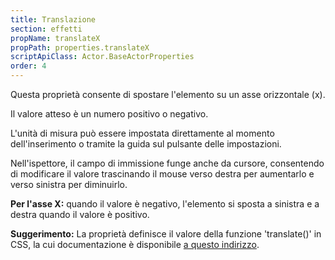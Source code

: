 ```yaml
---
title: Translazione
section: effetti
propName: translateX
propPath: properties.translateX
scriptApiClass: Actor.BaseActorProperties
order: 4
---
```

Questa proprietà consente di spostare l'elemento su un asse orizzontale (x).

Il valore atteso è un numero positivo o negativo.

L'unità di misura può essere impostata direttamente al momento dell'inserimento o tramite la guida sul pulsante delle impostazioni.

Nell'ispettore, il campo di immissione funge anche da cursore, consentendo di modificare il valore trascinando il mouse verso destra per aumentarlo e verso sinistra per diminuirlo.

**Per l'asse X:** quando il valore è negativo, l'elemento si sposta a sinistra e a destra quando il valore è positivo.

**Suggerimento:**
La proprietà definisce il valore della funzione 'translate()' in CSS, la cui documentazione è disponibile [a questo indirizzo](https://developer.mozilla.org/fr/docs/Web/CSS/transform-function/translate()).
